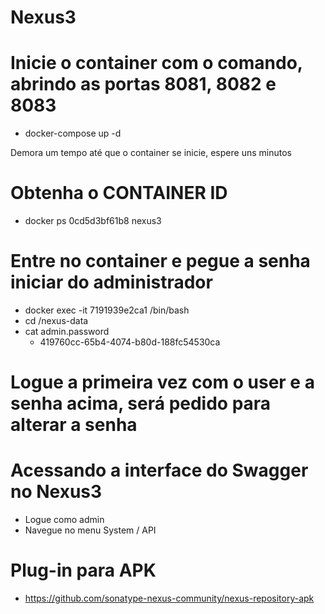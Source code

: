 # Nexus3

# Inicie o container com o comando, abrindo as portas 8081, 8082 e 8083
- docker-compose up -d

Demora um tempo até que o container se inicie, espere uns minutos

# Obtenha o CONTAINER ID
- docker ps
    0cd5d3bf61b8 nexus3

# Entre no container e pegue a senha iniciar do administrador
* docker exec -it 7191939e2ca1  /bin/bash
* cd /nexus-data
* cat admin.password
    - 419760cc-65b4-4074-b80d-188fc54530ca

# Logue a primeira vez com o user e a senha acima, será pedido para alterar a senha

# Acessando a interface do Swagger no Nexus3
- Logue como admin
- Navegue no menu System / API

# Plug-in para APK
* https://github.com/sonatype-nexus-community/nexus-repository-apk
